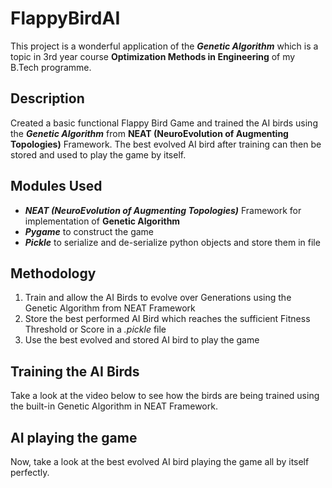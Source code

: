 # FlappyBirdAI
This project is a wonderful application of the ***Genetic Algorithm*** which is a topic in 3rd year course **Optimization Methods in Engineering** of my B.Tech programme.


## Description
Created a basic functional Flappy Bird Game and trained the AI birds using the ***Genetic Algorithm*** from **NEAT (NeuroEvolution of Augmenting Topologies)** Framework.
The best evolved AI bird after training can then be stored and used to play the game by itself.

## Modules Used
* ***NEAT (NeuroEvolution of Augmenting Topologies)*** Framework for implementation of **Genetic Algorithm**
* ***Pygame*** to construct the game
* ***Pickle*** to serialize and de-serialize python objects and store them in file

## Methodology
1. Train and allow the AI Birds to evolve over Generations using the Genetic Algorithm from NEAT Framework
2. Store the best performed AI Bird which reaches the sufficient Fitness Threshold or Score in a *.pickle* file
3. Use the best evolved and stored AI bird to play the game

## Training the AI Birds
Take a look at the video below to see how the birds are being trained using the built-in Genetic Algorithm in NEAT Framework.

## AI playing the game
Now, take a look at the best evolved AI bird playing the game all by itself perfectly.